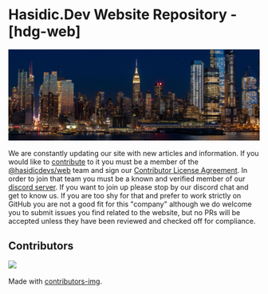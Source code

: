 # Hasidic.Dev Website Repository - [hdg-web]

<img src="assets/img/nyc.png" />

We are constantly updating our site with new articles and information. If you would like to [contribute](/docs/contrib.md) to it you must be a member of the [@hasidicdevs/web](https://github.com/orgs/hasidicdevs/teams/web) team and sign our [Contributor License Agreement](https://hasidic.dev/docs/CLA). In order to join that team you must be a known and verified member of our [discord server](https://discord.gg/KpGXAEnVnv). If you want to join up please stop by our discord chat and get to know us. If you are too shy for that and prefer to work strictly on GitHub you are not a good fit for this "company" although we do welcome you to submit issues you find related to the website, but no PRs will be accepted unless they have been reviewed and checked off for compliance.

## Contributors

<a href="https://github.com/hasidicdevs/hdg-web/graphs/contributors">
  <img src="https://contributors-img.web.app/image?repo=hasidicdevs/hdg-web" />
</a>

Made with [contributors-img](https://contributors-img.web.app).

